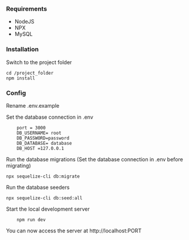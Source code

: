 ### Requirements

- NodeJS
- NPX
- MySQL

### Installation

Switch to the project folder
```
cd /project_folder
npm install
```

### Config

Rename .env.example

Set the database connection in .env

```
    port = 3000
    DB_USERNAME= root
    DB_PASSWORD=password
    DB_DATABASE= database
    DB_HOST =127.0.0.1
```
Run the database migrations (Set the database connection in .env  before migrating)
```
npx sequelize-cli db:migrate
```
Run the database seeders
```
npx sequelize-cli db:seed:all
```

Start the local development server
```
    npm run dev
```


You can now access the server at http://localhost:PORT
